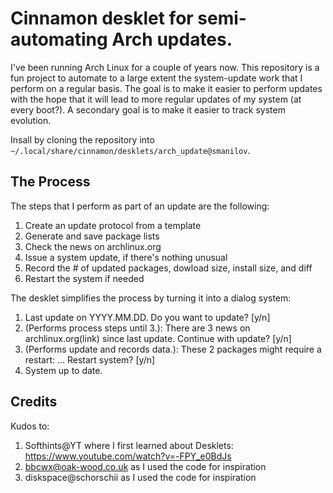 # Cinnamon desklet for semi-automating Arch updates.

I've been running Arch Linux for a couple of years now. This repository is a fun
project to automate to a large extent the system-update work that I perform on a
regular basis. The goal is to make it easier to perform updates with the hope
that it will lead to more regular updates of my system (at every boot?). A
secondary goal is to make it easier to track system evolution.

Insall by cloning the repository into
`~/.local/share/cinnamon/desklets/arch_update@smanilov`.

## The Process

The steps that I perform as part of an update are the following:

1. Create an update protocol from a template
2. Generate and save package lists
3. Check the news on archlinux.org
4. Issue a system update, if there's nothing unusual
5. Record the # of updated packages, dowload size, install size, and diff
6. Restart the system if needed

The desklet simplifies the process by turning it into a dialog system:

1. Last update on YYYY.MM.DD. Do you want to update? [y/n]
2. (Performs process steps until 3.): There are 3 news on archlinux.org(link)
   since last update. Continue with update? [y/n]
3. (Performs update and records data.): These 2 packages might require a restart: ... Restart system? [y/n]
4. System up to date.

## Credits

Kudos to:

1. Softhints@YT where I first learned about Desklets: <https://www.youtube.com/watch?v=-FPY_e0BdJs>
2. bbcwx@oak-wood.co.uk as I used the code for inspiration
3. diskspace@schorschii as I used the code for inspiration
